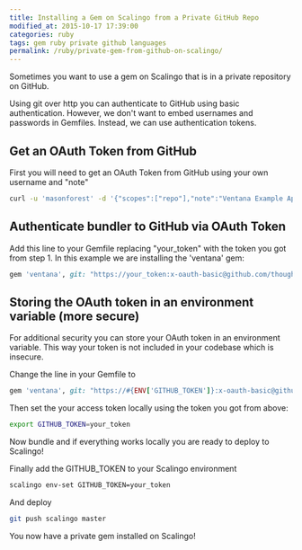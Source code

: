 ```yaml
---
title: Installing a Gem on Scalingo from a Private GitHub Repo
modified_at: 2015-10-17 17:39:00
categories: ruby
tags: gem ruby private github languages
permalink: /ruby/private-gem-from-github-on-scalingo/
---
```


Sometimes you want to use a gem on Scalingo that is in a private repository on GitHub.

Using git over http you can authenticate to GitHub using basic authentication. However, we don't want to embed usernames and passwords in Gemfiles. Instead, we can use authentication tokens.

## Get an OAuth Token from  GitHub 

First you will need to get an OAuth Token from GitHub using your own username and "note"

```bash
curl -u 'masonforest' -d '{"scopes":["repo"],"note":"Ventana Example App"}' https://api.github.com/authorizations
```

## Authenticate bundler to GitHub via OAuth Token

Add this line to your Gemfile replacing "your_token" with the token you got from step 1. In this example we are installing the 'ventana' gem:

```ruby
gem 'ventana', git: "https://your_token:x-oauth-basic@github.com/thoughtbot/ventana.git"
```

## Storing the OAuth token in an environment variable (more secure)

For additional security you can store your OAuth token in an environment variable. This way your token is not included in your codebase which is insecure.

Change the line in your Gemfile to

```ruby
gem 'ventana', git: "https://#{ENV['GITHUB_TOKEN']}:x-oauth-basic@github.com/thoughtbot/ventana.git"
```

Then set the your access token locally using the token you got from above:

```bash
export GITHUB_TOKEN=your_token
```

Now bundle and if everything works locally you are ready to deploy to Scalingo!

Finally add the GITHUB_TOKEN to your Scalingo environment

```bash
scalingo env-set GITHUB_TOKEN=your_token
```

And deploy

```bash
git push scalingo master
```

You now have a private gem installed on Scalingo!
